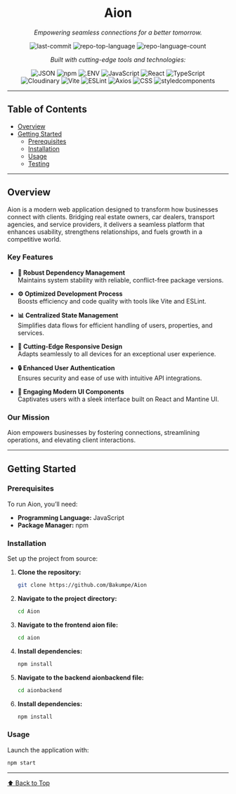 <div id="top">

<div align="center">

# Aion

*Empowering seamless connections for a better tomorrow.*

<!-- BADGES -->
<img src="https://img.shields.io/github/last-commit/Bakumpe/Aion?style=flat&logo=git&logoColor=white&color=0080ff" alt="last-commit">
<img src="https://img.shields.io/github/languages/top/Bakumpe/Aion?style=flat&color=0080ff" alt="repo-top-language">
<img src="https://img.shields.io/github/languages/count/Bakumpe/Aion?style=flat&color=0080ff" alt="repo-language-count">

*Built with cutting-edge tools and technologies:*

<img src="https://img.shields.io/badge/JSON-000000.svg?style=flat&logo=JSON&logoColor=white" alt="JSON">
<img src="https://img.shields.io/badge/npm-CB3837.svg?style=flat&logo=npm&logoColor=white" alt="npm">
<img src="https://img.shields.io/badge/.ENV-ECD53F.svg?style=flat&logo=dotenv&logoColor=black" alt=".ENV">
<img src="https://img.shields.io/badge/JavaScript-F7DF1E.svg?style=flat&logo=JavaScript&logoColor=black" alt="JavaScript">
<img src="https://img.shields.io/badge/React-61DAFB.svg?style=flat&logo=React&logoColor=black" alt="React">
<img src="https://img.shields.io/badge/TypeScript-3178C6.svg?style=flat&logo=TypeScript&logoColor=white" alt="TypeScript">
<br>
<img src="https://img.shields.io/badge/Cloudinary-3448C5.svg?style=flat&logo=Cloudinary&logoColor=white" alt="Cloudinary">
<img src="https://img.shields.io/badge/Vite-646CFF.svg?style=flat&logo=Vite&logoColor=white" alt="Vite">
<img src="https://img.shields.io/badge/ESLint-4B32C3.svg?style=flat&logo=ESLint&logoColor=white" alt="ESLint">
<img src="https://img.shields.io/badge/Axios-5A29E4.svg?style=flat&logo=Axios&logoColor=white" alt="Axios">
<img src="https://img.shields.io/badge/CSS-663399.svg?style=flat&logo=CSS&logoColor=white" alt="CSS">
<img src="https://img.shields.io/badge/styledcomponents-DB7093.svg?style=flat&logo=styled-components&logoColor=white" alt="styledcomponents">

</div>

---

## Table of Contents

- [Overview](#overview)
- [Getting Started](#getting-started)
  - [Prerequisites](#prerequisites)
  - [Installation](#installation)
  - [Usage](#usage)
  - [Testing](#testing)

---

## Overview

Aion is a modern web application designed to transform how businesses connect with clients. Bridging real estate owners, car dealers, transport agencies, and service providers, it delivers a seamless platform that enhances usability, strengthens relationships, and fuels growth in a competitive world.

### Key Features

- **🔗 Robust Dependency Management**  
  Maintains system stability with reliable, conflict-free package versions.

- **⚙️ Optimized Development Process**  
  Boosts efficiency and code quality with tools like Vite and ESLint.

- **📊 Centralized State Management**  
  Simplifies data flows for efficient handling of users, properties, and services.

- **📱 Cutting-Edge Responsive Design**  
  Adapts seamlessly to all devices for an exceptional user experience.

- **🔒 Enhanced User Authentication**  
  Ensures security and ease of use with intuitive API integrations.

- **🎨 Engaging Modern UI Components**  
  Captivates users with a sleek interface built on React and Mantine UI.

### Our Mission

Aion empowers businesses by fostering connections, streamlining operations, and elevating client interactions.

---

## Getting Started

### Prerequisites

To run Aion, you’ll need:

- **Programming Language:** JavaScript  
- **Package Manager:** npm  

### Installation

Set up the project from source:

1. **Clone the repository:**
   ```sh
   git clone https://github.com/Bakumpe/Aion
   ```

2. **Navigate to the project directory:**
   ```sh
   cd Aion
   ```

3. **Navigate to the frontend aion file:**
    ```sh
    cd aion
    ```

4. **Install dependencies:**
   ```sh
   npm install
   ```
5. **Navigate to the backend aionbackend file:**
    ```sh
    cd aionbackend
    ```

6. **Install dependencies:**
    ```sh
    npm install
    ```

### Usage

Launch the application with:
```sh
npm start
```

---

<div align="left"><a href="#top">⬆ Back to Top</a></div>
